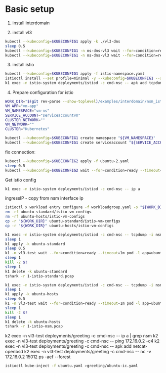 # Basic setup 
1. install interdomain

2. install vl3
```bash
kubectl --kubeconfig=$KUBECONFIG1 apply -k ./vl3-dns
sleep 0.5
kubectl --kubeconfig=$KUBECONFIG1 -n ns-dns-vl3 wait --for=condition=ready --timeout=1m pod -l app=nse-vl3-vpp
kubectl --kubeconfig=$KUBECONFIG1 -n ns-dns-vl3 wait --for=condition=ready --timeout=1m pod -l app=vl3-ipam
```

3. install istio
```bash
kubectl --kubeconfig=$KUBECONFIG1 apply -f istio-namespace.yaml
istioctl install --set profile=minimal -y --kubeconfig=$KUBECONFIG1 --set meshConfig.accessLogFile=/dev/stdout
k1 exec -n istio-system deployments/istiod -c cmd-nsc -- apk add tcpdump
```

4. Prepare configuration for istio
```bash
WORK_DIR="$(git rev-parse --show-toplevel)/examples/interdomain/nsm_istio_vl3/clean/istio-vm-configs"
VM_APP="vm-app"
VM_NAMESPACE="vm-ns"
SERVICE_ACCOUNT="serviceaccountvm"
CLUSTER_NETWORK=""
VM_NETWORK=""
CLUSTER="Kubernetes"
```

```bash
kubectl --kubeconfig=$KUBECONFIG1 create namespace "${VM_NAMESPACE}"
kubectl --kubeconfig=$KUBECONFIG1 create serviceaccount "${SERVICE_ACCOUNT}" -n "${VM_NAMESPACE}"
```

fix connection:
```bash
kubectl --kubeconfig=$KUBECONFIG2 apply -f ubuntu-2.yaml
sleep 0.5
kubectl --kubeconfig=$KUBECONFIG2 wait --for=condition=ready --timeout=2m pod -l app=ubuntu-2
```

Get istio config
```bash
k1 exec -n istio-system deployments/istiod -c cmd-nsc -- ip a
```
ingressIP - copy from nsm interface ip
```bash
istioctl x workload entry configure -f workloadgroup.yaml -o "${WORK_DIR}" --clusterID "${CLUSTER}" --kubeconfig=$KUBECONFIG1 --ingressIP=172.16.0.2
rm -rf ubuntu-standard/istio-vm-configs
rm -rf ubuntu-hosts/istio-vm-configs
cp -r "${WORK_DIR}" ubuntu-standard/istio-vm-configs
cp -r "${WORK_DIR}" ubuntu-hosts/istio-vm-configs
```

```bash
k1 exec -n istio-system deployments/istiod -c cmd-nsc -- tcpdump -i nsm-1 -U -w - >1-istio-standard.pcap &
sleep 1
k1 apply -k ubuntu-standard
sleep 0.5
k1 -n vl3-test wait --for=condition=ready --timeout=1m pod -l app=ubuntu
sleep 1
kill -2 $!
sleep 1
k1 delete -k ubuntu-standard
tshark -r 1-istio-standard.pcap
```

```bash
k1 exec -n istio-system deployments/istiod -c cmd-nsc -- tcpdump -i nsm-1 -U -w - >1-istio-nsm.pcap &
sleep 1
k1 apply -k ubuntu-hosts
sleep 0.5
k1 -n vl3-test wait --for=condition=ready --timeout=1m pod -l app=ubuntu
sleep 1
kill -2 $!
sleep 1
k1 delete -k ubuntu-hosts
tshark -r 1-istio-nsm.pcap
```

k2 exec -n vl3-test deployments/greeting -c cmd-nsc -- ip a | grep nsm
k2 exec -n vl3-test deployments/greeting -c cmd-nsc -- ping 172.16.0.2 -c4
k2 exec -n vl3-test deployments/greeting -c cmd-nsc -- apk add netcat-openbsd
k2 exec -n vl3-test deployments/greeting -c cmd-nsc -- nc -v 172.16.0.2 15012
ps -aef --forest

```bash
istioctl kube-inject -f ubuntu.yaml >greeting/ubuntu-ic.yaml
```
